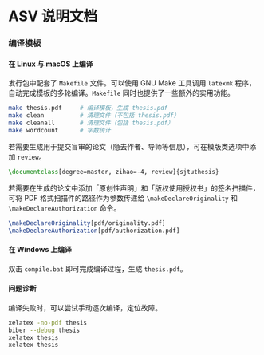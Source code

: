 # ASV 说明文档


### 编译模板

#### 在 Linux 与 macOS 上编译

发行包中配套了 `Makefile` 文件。可以使用 GNU Make 工具调用 `latexmk` 程序，自动完成模板的多轮编译。`Makefile` 同时也提供了一些额外的实用功能。

```bash
make thesis.pdf     # 编译模板，生成 thesis.pdf
make clean          # 清理文件（不包括 thesis.pdf）
make cleanall       # 清理文件（包括 thesis.pdf）
make wordcount      # 字数统计
```

若需要生成用于提交盲审的论文（隐去作者、导师等信息），可在模版类选项中添加 `review`。

```latex
\documentclass[degree=master, zihao=-4, review]{sjtuthesis}
```

若需要在生成的论文中添加「原创性声明」和「版权使用授权书」的签名扫描件，可将 PDF 格式扫描件的路径作为参数传递给 `\makeDeclareOriginality` 和 `\makeDeclareAuthorization` 命令。

```latex
\makeDeclareOriginality[pdf/originality.pdf]
\makeDeclareAuthorization[pdf/authorization.pdf]
```

#### 在 Windows 上编译

双击 `compile.bat` 即可完成编译过程，生成 `thesis.pdf`。

#### 问题诊断

编译失败时，可以尝试手动逐次编译，定位故障。

```bash
xelatex -no-pdf thesis
biber --debug thesis
xelatex thesis
xelatex thesis
```


